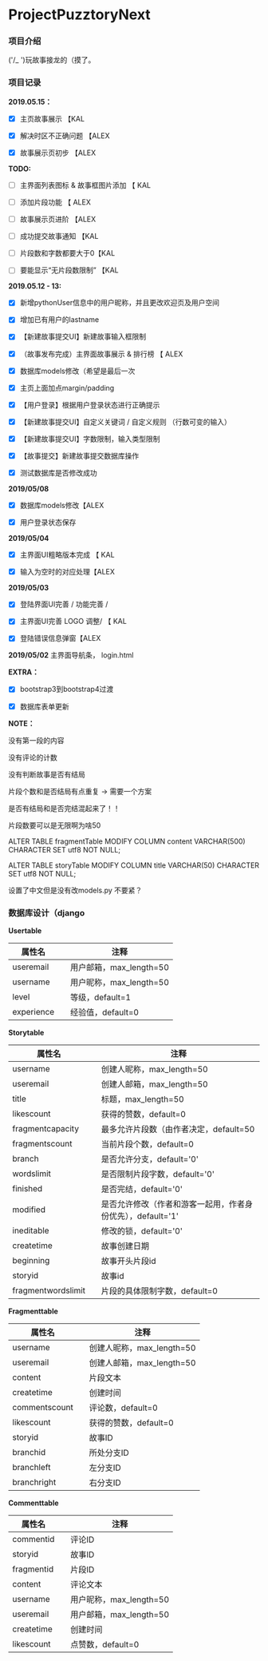 # ProjectPuzztoryNext

### 项目介绍

('/_ ')玩故事接龙的（摸了。



### 项目记录

**2019.05.15：**

- [x] 主页故事展示 【KAL
- [x] 解决时区不正确问题 【ALEX
- [x] 故事展示页初步 【ALEX



**TODO:**

- [ ] 主界面列表图标 & 故事框图片添加 【 KAL
- [ ] 添加片段功能 【 ALEX
- [ ] 故事展示页进阶 【ALEX
- [ ] 成功提交故事通知 【KAL
- [ ] 片段数和字数都要大于0【KAL
- [ ] 要能显示“无片段数限制” 【KAL



**2019.05.12 - 13:**

- [x] 新增pythonUser信息中的用户昵称，并且更改欢迎页及用户空间
- [x] 增加已有用户的lastname
- [x] 【新建故事提交UI】新建故事输入框限制
- [x] （故事发布完成）主界面故事展示 & 排行榜 【 ALEX
- [x] 数据库models修改（希望是最后一次
- [x] 主页上面加点margin/padding
- [x] 【用户登录】根据用户登录状态进行正确提示
- [x] 【新建故事提交UI】自定义关键词 / 自定义规则 （行数可变的输入）
- [x] 【新建故事提交UI】字数限制，输入类型限制
- [x] 【故事提交】新建故事提交数据库操作
- [x] 测试数据库是否修改成功



**2019/05/08**

- [x] 数据库models修改【ALEX
- [x] 用户登录状态保存 



**2019/05/04**

- [x] 主界面UI粗略版本完成 【 KAL
- [x] 输入为空时的对应处理【ALEX



**2019/05/03** 

- [x] 登陆界面UI完善 / 功能完善 / 
- [x] 主界面UI完善  LOGO 调整/  【 KAL
- [x] 登陆错误信息弹窗【ALEX



**2019/05/02** 主界面导航条， login.html



**EXTRA：**

- [x] bootstrap3到bootstrap4过渡
- [x] 数据库表单更新



**NOTE：**

没有第一段的内容

没有评论的计数

没有判断故事是否有结局

片段个数和是否结局有点重复 -> 需要一个方案

是否有结局和是否完结混起来了！！

片段数要可以是无限啊为啥50

 ALTER TABLE fragmentTable MODIFY COLUMN content VARCHAR(500) CHARACTER SET utf8 NOT NULL;

ALTER TABLE storyTable MODIFY COLUMN title VARCHAR(50) CHARACTER SET utf8 NOT NULL;

设置了中文但是没有改models.py 不要紧？



### 数据库设计（django

**Usertable**

| 属性名     |      | 注释                    |
| ---------- | ---- | ----------------------- |
| useremail  |      | 用户邮箱，max_length=50 |
| username   |      | 用户昵称，max_length=50 |
| level      |      | 等级，default=1         |
| experience |      | 经验值，default=0       |

**Storytable**

| 属性名             |      | 注释                                                        |
| ------------------ | ---- | ----------------------------------------------------------- |
| username           |      | 创建人昵称，max_length=50                                   |
| useremail          |      | 创建人邮箱，max_length=50                                   |
| title              |      | 标题，max_length=50                                         |
| likescount         |      | 获得的赞数，default=0                                       |
| fragmentcapacity   |      | 最多允许片段数（由作者决定，default=50                      |
| fragmentscount     |      | 当前片段个数，default=0                                     |
| branch             |      | 是否允许分支，default='0'                                   |
| wordslimit         |      | 是否限制片段字数，default='0'                               |
| finished           |      | 是否完结，default='0'                                       |
| modified           |      | 是否允许修改（作者和游客一起用，作者身份优先），default='1' |
| ineditable         |      | 修改的锁，default='0'                                       |
| createtime         |      | 故事创建日期                                                |
| beginning          |      | 故事开头片段id                                              |
| storyid            |      | 故事id                                                      |
| fragmentwordslimit |      | 片段的具体限制字数，default=0                               |

**Fragmenttable**

| 属性名        |      | 注释                      |
| ------------- | ---- | ------------------------- |
| username      |      | 创建人昵称，max_length=50 |
| useremail     |      | 创建人邮箱，max_length=50 |
| content       |      | 片段文本                  |
| createtime    |      | 创建时间                  |
| commentscount |      | 评论数，default=0         |
| likescount    |      | 获得的赞数，default=0     |
| storyid       |      | 故事ID                    |
| branchid      |      | 所处分支ID                |
| branchleft    |      | 左分支ID                  |
| branchright   |      | 右分支ID                  |

**Commenttable**

| 属性名     |      | 注释                    |
| ---------- | ---- | ----------------------- |
| commentid  |      | 评论ID                  |
| storyid    |      | 故事ID                  |
| fragmentid |      | 片段ID                  |
| content    |      | 评论文本                |
| username   |      | 用户昵称，max_length=50 |
| useremail  |      | 用户邮箱，max_length=50 |
| createtime |      | 创建时间                |
| likescount |      | 点赞数，default=0       |





